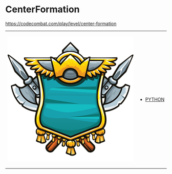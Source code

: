 # CenterFormation 

https://codecombat.com/play/level/center-formation
<table>
<tr>
<td>

![Hero Picture](hero.png?raw=true "Hero Picture")

</td>
<td>
<ul>
<li>

[PYTHON](CenterFormation.py)

</li>
</td>
</tr>
<table>